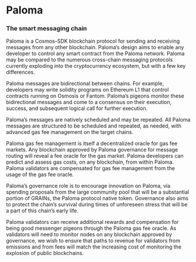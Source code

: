 # Paloma
### The smart messaging chain

Paloma is a Cosmos-SDK blockchain protocol for sending and receiving messages 
from any other blockchain. Paloma’s design aims to enable any developer to control 
any smart contract from the Paloma network. Paloma may be compared to the numerous 
cross-chain messaging protocols currently exploding into the cryptocurrency ecosystem, 
but with a few key differences.

Paloma messages are bidirectional between chains. For example, developers may write 
solidity programs on Ethereum L1 that control contracts running on Osmosis or Fantom. 
Paloma’s pigeons monitor these bidirectional messages and come to a consensus on their 
execution, success, and subsequent logical call for further execution.

Paloma’s messages are natively scheduled and may be repeated. All Paloma messages are 
structured to be scheduled and repeated, as needed, with advanced gas fee management on 
the target chains.

Paloma gas fee management is itself a decentralized oracle for gas fee markets. 
Any blockchain approved by Paloma governance for message routing will reveal a fee 
oracle for the gas market. Paloma developers can predict and assess gas costs, on any 
blockchain, from within Paloma. Paloma validators are compensated for gas fee management 
from the usage of the gas fee oracle.

Paloma’s governance role is to encourage innovation on Paloma, via spending proposals from 
the large community pool that will be a substantial portion of GRAINs, the Paloma protocol 
native token. Governance also aims to protect the chain’s survival during times of unforeseen 
stress that will be a part of this chain’s early life.

Paloma validators can receive additional rewards and compensation for being good messenger 
pigeons through the Paloma gas fee oracle. As validators will need to monitor nodes on any 
blockchain approved by governance, we wish to ensure that paths to revenue for validators 
from emissions and from fees will match the increasing cost of monitoring the explosion of 
public blockchains.
